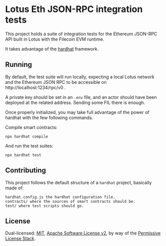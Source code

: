 # Lotus Eth JSON-RPC integration tests

This project holds a suite of integration tests for the Ethereum JSON-RPC API
built in Lotus with the Filecoin EVM runtime.

It takes advantage of the [hardhat](https://hardhat.org) framework.

## Running

By default, the test suite will run locally, expecting a local Lotus network
and the Ethereum JSON RPC to be accessible on http://localhost:1234/rpc/v0 .

A private key should be set in an `.env` file, and an actor should have been deployed at the related address.
Sending some FIL there is enough.

Once properly initialized, you may take full advantage of the power of hardhat
with the few following commands.

Compile smart contracts:

```shell
npx hardhat compile
```

And run the test suites:

```shell
npx hardhat test
```

## Contributing

This project follows the default structure of a `hardhat` project,
basically made of:

    hardhat.config.js the hardhat configuration file.
    contracts/ where the sources of smart contracts should be.
    test/ where test scripts should go.

## License

Dual-licensed: [MIT](./LICENSE-MIT), [Apache Software License v2](./LICENSE-APACHE), by way of the
[Permissive License Stack](https://protocol.ai/blog/announcing-the-permissive-license-stack/).
